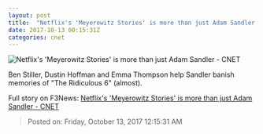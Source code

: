 ```yaml
---
layout: post
title:  "Netflix's 'Meyerowitz Stories' is more than just Adam Sandler     - CNET"
date: 2017-10-13 00:15:31Z
categories: cnet
---
```


![Netflix's 'Meyerowitz Stories' is more than just Adam Sandler     - CNET](https://cnet2.cbsistatic.com/img/WaKveCdCXmTMO90GGKpTC_K0cUY=/670x503/2017/10/12/3fd934d0-bbce-47ff-9cef-1ae400834d34/meyerowitz-stories-adam-sandler-netflix-ben-stiller-1.jpg)

Ben Stiller, Dustin Hoffman and Emma Thompson help Sandler banish memories of "The Ridiculous 6" (almost).


Full story on F3News: [Netflix's 'Meyerowitz Stories' is more than just Adam Sandler     - CNET](http://www.f3nws.com/n/dyJpgB)

> Posted on: Friday, October 13, 2017 12:15:31 AM
